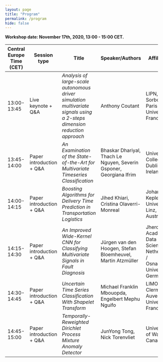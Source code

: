 ```yaml
---
layout: page
title: "Program"
permalink: /program
hide: false
---
```


**Workshop date: November 17th, 2020, 13:00 - 15:00 CET.**

Central Europe Time (CET) | Session type | Title | Speaker/Authors | Affiliation
---------------------|--------------|-------|-----------------|-------------
13:00-13:45        | Live keynote + Q&A | _Analysis of large-scale autonomous driver simulation multivariate signals using a 2-steps dimension reduction approach_ | Anthony Coutant | LIPN, Sorbonne Paris Nord University, France
13:45-14:00        | Paper introduction + Q&A | _An Examination of the State-of-the-Art for Multivariate Timeseries Classification_ | Bhaskar Dhariyal, Thach Le Nguyen, Severin Gsponer, Georgiana Ifrim | University College Dublin, Ireland
14:00-14:15        | Paper introduction + Q&A | _Boosting Algorithms for Delivery Time Prediction in Transportation Logistics_ | Jihed Khiari, Cristina Olaverri-Monreal | Johannes Kepler University Linz, Austria
14:15-14:30        | Paper introduction + Q&A | _An Improved Wide-Kernel CNN for Classifying Multivariate Signals in Fault Diagnosis_ | Jürgen van den Hoogen, Stefan Bloemheuvel, Martin Atzmüller | Jheronimus Academy of Data Science, Netherlands / Osnabrück University, Germany
14:30-14:45        | Paper introduction + Q&A | _Uncertain Time Series Classification With Shapelet Transform_ | Michael Franklin Mbouopda, Engelbert Mephu Nguifo | LIMOS, Clermont Auvergne University, France
14:45-15:00        | Paper introduction + Q&A | _Temporally-Reweighted Dirichlet Process Mixture Anomaly Detector_ | JunYong Tong, Nick Torenvliet | University of Waterloo, Canada
